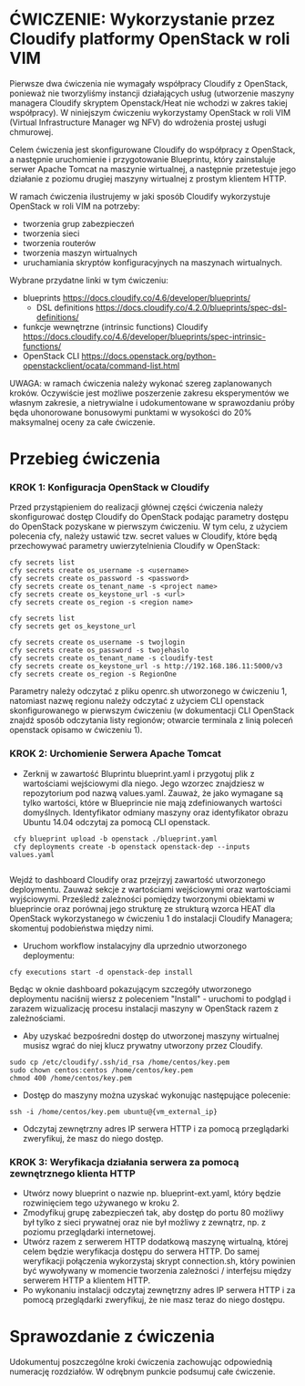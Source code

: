# ĆWICZENIE: Wykorzystanie przez Cloudify platformy OpenStack w roli VIM

Pierwsze dwa ćwiczenia nie wymagały współpracy Cloudify z OpenStack, ponieważ nie tworzyliśmy instancji działających usług (utworzenie maszyny managera Cloudify skryptem Openstack/Heat nie wchodzi w zakres takiej współpracy). W niniejszym ćwiczeniu wykorzystamy OpenStack w roli VIM (Virtual Infrastructure Manager wg NFV) do wdrożenia prostej usługi chmurowej.

Celem ćwiczenia jest skonfigurowane Cloudify do współpracy z OpenStack, a następnie uruchomienie i przygotowanie Blueprintu, który zainstaluje serwer Apache Tomcat na maszynie wirtualnej, a następnie przetestuje jego działanie z poziomu drugiej maszyny wirtualnej z prostym klientem HTTP.

W ramach ćwiczenia ilustrujemy w jaki sposób Cloudify wykorzystuje OpenStack w roli VIM na potrzeby:
- tworzenia grup zabezpieczeń
- tworzenia sieci
- tworzenia routerów
- tworzenia maszyn wirtualnych
- uruchamiania skryptów konfiguracyjnych na maszynach wirtualnych.

Wybrane przydatne linki w tym ćwiczeniu:
- blueprints https://docs.cloudify.co/4.6/developer/blueprints/
    * DSL definitions https://docs.cloudify.co/4.2.0/blueprints/spec-dsl-definitions/
- funkcje wewnętrzne (intrinsic functions) Cloudify https://docs.cloudify.co/4.6/developer/blueprints/spec-intrinsic-functions/
- OpenStack CLI https://docs.openstack.org/python-openstackclient/ocata/command-list.html

UWAGA: w ramach ćwiczenia należy wykonać szereg zaplanowanych kroków. Oczywiście jest możliwe poszerzenie zakresu eksperymentów we własnym zakresie, a nietrywialne i udokumentowane w sprawozdaniu próby będa uhonorowane bonusowymi punktami w wysokości do 20% maksymalnej oceny za całe ćwiczenie.

# Przebieg ćwiczenia

### KROK 1: Konfiguracja OpenStack w Cloudify

Przed przystąpieniem do realizacji głównej części ćwiczenia należy skonfigurować dostęp Cloudify do OpenStack podając parametry dostępu do OpenStack pozyskane w pierwszym ćwiczeniu. W tym celu, z użyciem polecenia cfy, należy ustawić tzw. secret values w Cloudify, które będą przechowywać parametry uwierzytelnienia Cloudify w OpenStack:

```
cfy secrets list
cfy secrets create os_username -s <username>
cfy secrets create os_password -s <password>
cfy secrets create os_tenant_name -s <project name>
cfy secrets create os_keystone_url -s <url>
cfy secrets create os_region -s <region name>

cfy secrets list
cfy secrets get os_keystone_url

cfy secrets create os_username -s twojlogin
cfy secrets create os_password -s twojehaslo
cfy secrets create os_tenant_name -s cloudify-test
cfy secrets create os_keystone_url -s http://192.168.186.11:5000/v3
cfy secrets create os_region -s RegionOne
```
Parametry należy odczytać z pliku openrc.sh utworzonego w ćwiczeniu 1, natomiast nazwę regionu należy odczytać z użyciem CLI openstack skonfigurowanego w pierwszym ćwiczeniu (w dokumentacji CLI OpenStack znajdź sposób odczytania listy regionów; otwarcie terminala z linią poleceń openstack opisamo w ćwiczeniu 1).

### KROK 2: Urchomienie Serwera Apache Tomcat

- Zerknij w zawartość Bluprintu blueprint.yaml i przygotuj plik z wartościami wejściowymi dla niego. Jego wzorzec znajdziesz w repozytorium pod nazwą values.yaml. Zauważ, że jako wymagane są tylko wartości, które w Blueprincie nie mają zdefiniowanych wartości domyślnych. Identyfikator odmiany maszyny oraz identyfikator obrazu Ubuntu 14.04 odczytaj za pomocą CLI openstack.

```
 cfy blueprint upload -b openstack ./blueprint.yaml
 cfy deployments create -b openstack openstack-dep --inputs values.yaml
 
```
Wejdź to dashboard Cloudify oraz przejrzyj zawartość utworzonego deploymentu. Zauważ sekcje z wartościami wejściowymi oraz wartościami wyjściowymi. Prześledź zależności pomiędzy tworzonymi obiektami w blueprincie oraz porównaj jego strukturę ze strukturą wzorca HEAT dla OpenStack wykorzystanego w ćwiczeniu 1 do instalacji Cloudify Managera; skomentuj podobieństwa między nimi.

- Uruchom workflow instalacyjny dla uprzednio utworzonego deploymentu:

```
cfy executions start -d openstack-dep install
```

Będąc w oknie dashboard pokazującym szczegóły utworzonego deploymentu naciśnij wiersz z poleceniem "Install" - uruchomi to podgląd i zarazem wizualizację procesu instalacji maszyny w OpenStack razem z zależnościami.

- Aby uzyskać bezpośredni dostęp do utworzonej maszyny wirtualnej musisz wgrać do niej klucz prywatny utworzony przez Cloudify.
```
sudo cp /etc/cloudify/.ssh/id_rsa /home/centos/key.pem 
sudo chown centos:centos /home/centos/key.pem 
chmod 400 /home/centos/key.pem 
```
- Dostęp do maszyny można uzyskać wykonując następujące polecenie:
```
ssh -i /home/centos/key.pem ubuntu@{vm_external_ip}
```

- Odczytaj zewnętrzny adres IP serwera HTTP i za pomocą przeglądarki zweryfikuj, że masz do niego dostęp.

### KROK 3: Weryfikacja działania serwera za pomocą zewnętrznego klienta HTTP

- Utwórz nowy blueprint o nazwie np. blueprint-ext.yaml, który będzie rozwinięciem tego używanego w kroku 2. 
- Zmodyfikuj grupę zabezpieczeń tak, aby dostęp do portu 80 możliwy był tylko z sieci prywatnej oraz nie był możliwy z zewnątrz, np. z poziomu przeglądarki internetowej.
- Utwórz razem z serwerem HTTP dodatkową maszynę wirtualną, której celem będzie weryfikacja dostępu do serwera HTTP. Do samej weryfikacji połączenia wykorzystaj skrypt connection.sh, który powinien być wywoływany w momencie tworzenia zależności / interfejsu między serwerem HTTP a klientem HTTP. 
- Po wykonaniu instalacji odczytaj zewnętrzny adres IP serwera HTTP i za pomocą przeglądarki zweryfikuj, że nie masz teraz do niego dostępu.

# Sprawozdanie z ćwiczenia

Udokumentuj poszczególne kroki ćwiczenia zachowując odpowiednią numerację rozdziałów. W odrębnym punkcie podsumuj całe ćwiczenie. 

